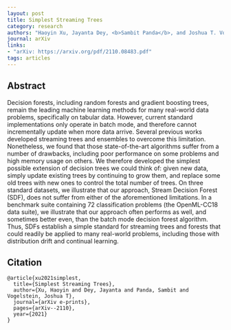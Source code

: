 ```yaml
---
layout: post
title: Simplest Streaming Trees
category: research
authors: "Haoyin Xu, Jayanta Dey, <b>Sambit Panda</b>, and Joshua T. Vogelstein"
journal: arXiv
links:
- "arXiv: https://arxiv.org/pdf/2110.08483.pdf"
tags: articles
---
```


## Abstract

Decision forests, including random forests and gradient boosting trees, remain the leading machine learning methods for many real-world data problems, specifically on tabular data. However, current standard implementations only operate in batch mode, and therefore cannot incrementally update when more data arrive. Several previous works developed streaming trees and ensembles to overcome this limitation. Nonetheless, we found that those state-of-the-art algorithms suffer from a number of drawbacks, including poor performance on some problems and high memory usage on others. We therefore developed the simplest possible extension of decision trees we could think of: given new data, simply update existing trees by continuing to grow them, and replace some old trees with new ones to control the total number of trees. On three standard datasets, we illustrate that our approach, Stream Decision Forest (SDF), does not suffer from either of the aforementioned limitations. In a benchmark suite containing 72 classification problems (the OpenML-CC18 data suite), we illustrate that our approach often performs as well, and sometimes better even, than the batch mode decision forest algorithm. Thus, SDFs establish a simple standard for streaming trees and forests that could readily be applied to many real-world problems, including those with distribution drift and continual learning.

## Citation

```
@article{xu2021simplest,
  title={Simplest Streaming Trees},
  author={Xu, Haoyin and Dey, Jayanta and Panda, Sambit and Vogelstein, Joshua T},
  journal={arXiv e-prints},
  pages={arXiv--2110},
  year={2021}
}
```
